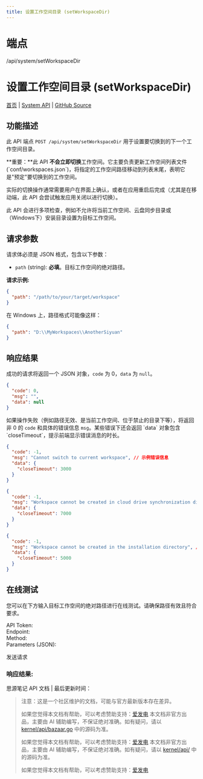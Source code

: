 ```yaml
---
title: 设置工作空间目录 (setWorkspaceDir)
---
```

# 端点

/api/system/setWorkspaceDir

# 设置工作空间目录 (setWorkspaceDir)

[首页](../index.html) | [System API](index.html) | [GitHub Source](https://github.com/siyuan-note/siyuan/blob/master/kernel/api/workspace.go#L265)

## 功能描述

此 API 端点 `POST /api/system/setWorkspaceDir` 用于设置要切换到的下一个工作空间目录。

**重要：**此 API **不会立即切换**工作空间。它主要负责更新工作空间列表文件 (\`conf/workspaces.json\`)，将指定的工作空间路径移动到列表末尾，表明它是"预定"要切换到的工作空间。

实际的切换操作通常需要用户在界面上确认，或者在应用重启后完成（尤其是在移动端，此 API 会尝试触发应用关闭以进行切换）。

此 API 会进行多项检查，例如不允许将当前工作空间、云盘同步目录或（Windows下）安装目录设置为目标工作空间。

## 请求参数

请求体必须是 JSON 格式，包含以下参数：

-   `path` (string): **必填**。目标工作空间的绝对路径。

**请求示例:**

```json
{
  "path": "/path/to/your/target/workspace"
}
```

在 Windows 上，路径格式可能像这样：

```json
{
  "path": "D:\\MyWorkspaces\\AnotherSiyuan"
}
```

## 响应结果

成功的请求将返回一个 JSON 对象，`code` 为 0，`data` 为 `null`。

```json
{
  "code": 0,
  "msg": "",
  "data": null
}
```

如果操作失败（例如路径无效、是当前工作空间、位于禁止的目录下等），将返回非 0 的 `code` 和具体的错误信息 `msg`。某些错误下还会返回 \`data\` 对象包含 \`closeTimeout\`，提示前端显示错误消息的时长。

```json
{
  "code": -1,
  "msg": "Cannot switch to current workspace", // 示例错误信息
  "data": {
    "closeTimeout": 3000
  }
}
```

```json
{
  "code": -1,
  "msg": "Workspace cannot be created in cloud drive synchronization directory", // 示例错误信息
  "data": {
    "closeTimeout": 7000
  }
}
```

```json
{
  "code": -1,
  "msg": "Workspace cannot be created in the installation directory", // 示例错误信息
  "data": {
    "closeTimeout": 5000
  }
}
```

## 在线测试

您可以在下方输入目标工作空间的绝对路径进行在线测试。请确保路径有效且符合要求。

API Token:   
Endpoint:   
Method:   
Parameters (JSON):  
  
发送请求

### 响应结果:

思源笔记 API 文档 | 最后更新时间：

> 注意：这是一个社区维护的文档，可能与官方最新版本存在差异。
> 
> 如果您觉得本文档有帮助，可以考虑赞助支持：[爱发电](https://afdian.com/a/leolee9086?tab=feed)
> 本文档非官方出品，主要由 AI 辅助编写，不保证绝对准确。如有疑问，请以 [kernel/api/bazaar.go](https://github.com/siyuan-note/siyuan/blob/master/kernel/api/bazaar.go) 中的源码为准。
> 
> 如果您觉得本文档有帮助，可以考虑赞助支持：[爱发电](https://afdian.com/a/leolee9086?tab=feed)
> 本文档非官方出品，主要由 AI 辅助编写，不保证绝对准确。如有疑问，请以 [kernel/api/](https://github.com/siyuan-note/siyuan/blob/master/kernel/api/) 中的源码为准。
> 
> 如果您觉得本文档有帮助，可以考虑赞助支持：[爱发电](https://afdian.com/a/leolee9086?tab=feed)
